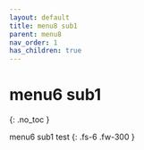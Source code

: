 ```yaml
---
layout: default
title: menu8 sub1
parent: menu8
nav_order: 1
has_children: true
---
```


# menu6 sub1
{: .no_toc }

menu6 sub1 test
{: .fs-6 .fw-300 }
